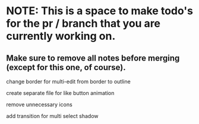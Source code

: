# NOTE: This is a space to make todo's for the pr / branch that you are currently working on. 
Make sure to remove all notes before merging (except for this one, of course).
----------------------------------------------------------------------------------------------------
change border for multi-edit from border to outline

create separate file for like button animation

remove unnecessary icons

add transition for multi select shadow
